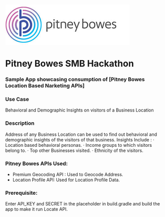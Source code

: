 ![Pitney Bowes](/PitneyBowes_Logo.jpg)

# Pitney Bowes SMB Hackathon

### Sample App showcasing consumption of [Pitney Bowes Location Based Narketing APIs]

### Use Case
Behavioral and Demographic Insights on visitors of a Business Location

### Description
Address of  any Business Location can be used to find out behavioral and demographic insights of the visitors of that business.
Insights Include :
·         Location based behavioral personas.
·         Income groups to which visitors belong to.
·         Top other Businesses visited.
·         Ethnicity of the visitors.


### Pitney Bowes APIs Used:

* Premium Geocoding API : Used to Geocode Address.
* Location Profile API: Used for Location Profile Data.

### Prerequisite:

Enter API_KEY and SECRET in the placeholder in build.gradle and build the app to make it run Locate API.  
